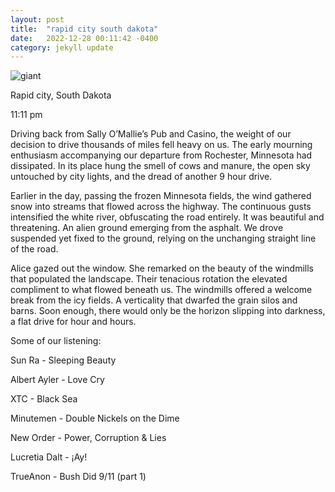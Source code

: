 ```yaml
---
layout: post
title:  "rapid city south dakota"
date:   2022-12-28 00:11:42 -0400
category: jekyll update
---
```

![giant](https://github.com/certainlives/certainlives.github.io/blob/28218a8738e30a34be4d6994023fe3040ced60c4/assets/img/green%20giant.jpg)

Rapid city, South Dakota 

11:11 pm 

Driving back from Sally O’Mallie’s Pub and Casino, the weight of our decision to drive thousands of miles fell heavy on us. The early mourning enthusiasm accompanying our departure from Rochester, Minnesota had dissipated. In its place hung the smell of cows and manure, the open sky untouched by city lights, and the dread of another 9 hour drive. 

Earlier in the day, passing the frozen Minnesota fields, the wind gathered snow into streams that flowed across the highway. The continuous gusts intensified the white river, obfuscating the road entirely. It was beautiful and threatening. An alien ground emerging from the asphalt. We drove suspended yet fixed to the ground, relying on the unchanging straight line of the road. 

Alice gazed out the window. She remarked on the beauty of the windmills that populated the landscape. Their tenacious rotation the elevated compliment to what flowed beneath us. The windmills offered a welcome break from the icy fields. A verticality that dwarfed the grain silos and barns. Soon enough, there would only be the horizon slipping into darkness, a flat drive for hour and hours. 

Some of our listening: 

Sun Ra - Sleeping Beauty

Albert Ayler - Love Cry 

XTC - Black Sea

Minutemen - Double Nickels on the Dime 

New Order - Power, Corruption & Lies 

Lucretia Dalt - ¡Ay!

TrueAnon - Bush Did 9/11 (part 1) 
